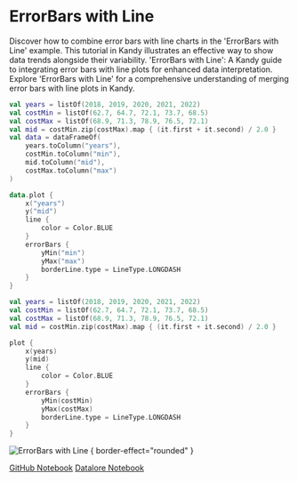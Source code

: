 # ErrorBars with Line

<web-summary>
Discover how to combine error bars with line charts in the 'ErrorBars with Line' example.
This tutorial in Kandy illustrates an effective way to show data trends alongside their variability.
</web-summary>

<card-summary>
'ErrorBars with Line': A Kandy guide to integrating error bars with line plots for enhanced data interpretation.
</card-summary>

<link-summary>
Explore 'ErrorBars with Line' for a comprehensive understanding of merging error bars with line plots in Kandy.
</link-summary>


<!---IMPORT org.jetbrains.kotlinx.kandy.letsplot.samples.ErrorBars-->

<!---FUN error_bars_with_line-->
<tabs>
<tab title="Dataframe">

```kotlin
val years = listOf(2018, 2019, 2020, 2021, 2022)
val costMin = listOf(62.7, 64.7, 72.1, 73.7, 68.5)
val costMax = listOf(68.9, 71.3, 78.9, 76.5, 72.1)
val mid = costMin.zip(costMax).map { (it.first + it.second) / 2.0 }
val data = dataFrameOf(
    years.toColumn("years"),
    costMin.toColumn("min"),
    mid.toColumn("mid"),
    costMax.toColumn("max")
)

data.plot {
    x("years")
    y("mid")
    line {
        color = Color.BLUE
    }
    errorBars {
        yMin("min")
        yMax("max")
        borderLine.type = LineType.LONGDASH
    }
}
```

</tab>
<tab title="Collections">

```kotlin
val years = listOf(2018, 2019, 2020, 2021, 2022)
val costMin = listOf(62.7, 64.7, 72.1, 73.7, 68.5)
val costMax = listOf(68.9, 71.3, 78.9, 76.5, 72.1)
val mid = costMin.zip(costMax).map { (it.first + it.second) / 2.0 }

plot {
    x(years)
    y(mid)
    line {
        color = Color.BLUE
    }
    errorBars {
        yMin(costMin)
        yMax(costMax)
        borderLine.type = LineType.LONGDASH
    }
}
```

</tab></tabs>
<!---END-->

![ErrorBars with Line](error_bars_with_line.png) { border-effect="rounded" }

<seealso style="cards">
       <category ref="example-ktnb">
           <a href="https://github.com/Kotlin/kandy/blob/main/examples/notebooks/lets-plot/samples/errorBars/error_bars_with_line.ipynb" summary="View the notebook on our GitHub repository">GitHub Notebook</a>
           <a href="https://datalore.jetbrains.com/report/static/KQKedA4jDrKu63O53gEN0z/DSWxqWwuXP4HZ9bfwlzMxz" summary="Experiment with this example on Datalore">Datalore Notebook</a>
       </category>
</seealso>
